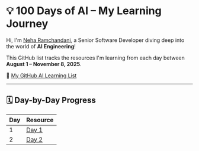 # 💡 100 Days of AI – My Learning Journey

Hi, I'm [Neha Ramchandani](https://www.linkedin.com/in/neha-ramchandani-2898nr/), a Senior Software Developer diving deep into the world of **AI Engineering**!

This GitHub list tracks the resources I'm learning from each day between **August 1 – November 8, 2025**.

🔗 [My GitHub AI Learning List](https://github.com/stars/nehawork/lists/100daysofai)

---

## 🗓️ Day-by-Day Progress

| Day | Resource |
|-----|------------|
| 1   | [Day 1](https://github.com/nehawork/learn-azure-openai-python-integration/blob/master/README.md) |
| 2   | [Day 2](https://github.com/nehawork/chatgpt-clone/blob/master/README.md) |
